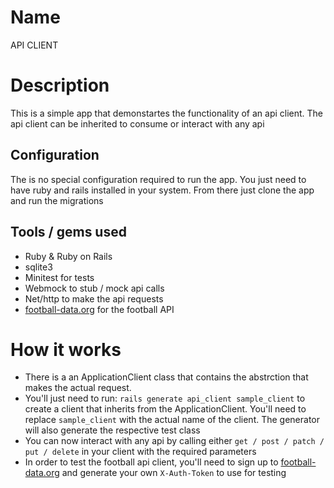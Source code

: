 # Name

API CLIENT

# Description

This is a simple app that demonstartes the functionality of an api client. The api client can be inherited to consume or interact with any api

## Configuration

The is no special configuration required to run the app. You just need to have ruby and rails installed in your system. From there just clone the app and run the migrations

## Tools / gems used
- Ruby & Ruby on Rails
- sqlite3
- Minitest for tests
- Webmock to stub / mock api calls
- Net/http to make the api requests
- [football-data.org](https://www.football-data.org/) for the football API


# How it works
- There is a an ApplicationClient class that contains the abstrction that makes the actual request.
- You'll just need to run: ``` rails generate api_client sample_client ``` to create a client that inherits from the ApplicationClient. You'll need to replace ``` sample_client ``` with the actual name of the client. The generator will also generate the respective test class
- You can now interact with any api by calling either ``` get / post / patch / put / delete ``` in your client with the required parameters
- In order to test the football api client, you'll need to sign up to [football-data.org](https://www.football-data.org/) and generate your own ``` X-Auth-Token ``` to use for testing

